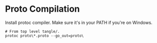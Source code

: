 # Proto Compilation

Install protoc compiler. Make sure it's in your PATH if you're on Windows.

```
# From top level tangle/. 
protoc proto\*.proto --go_out=proto\
```